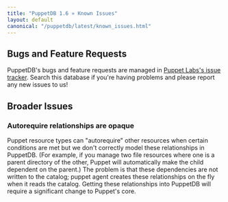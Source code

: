 ```yaml
---
title: "PuppetDB 1.6 » Known Issues"
layout: default
canonical: "/puppetdb/latest/known_issues.html"
---
```



Bugs and Feature Requests
-----

[redmine]: http://projects.puppetlabs.com/projects/puppetdb/issues

PuppetDB's bugs and feature requests are managed in [Puppet Labs's issue tracker][redmine]. Search this database if you're having problems and please report any new issues to us!

Broader Issues
-----

### Autorequire relationships are opaque

Puppet resource types can "autorequire" other resources when certain conditions are met but we don't correctly model these relationships in PuppetDB. (For example, if you manage two file resources where one is a parent directory of the other, Puppet will automatically make the child dependent on the parent.) The problem is that these dependencies are not written to the catalog; puppet agent creates these relationships on the fly when it reads the catalog. Getting these relationships into PuppetDB will require a significant change to Puppet's core.

